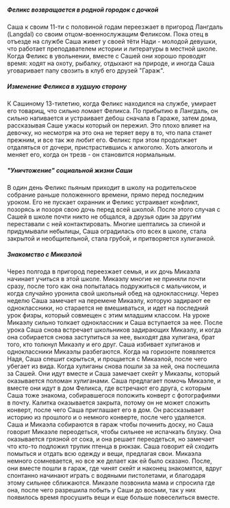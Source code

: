##### **Феликс возвращается в родной городок с дочкой**
Саша к своим 11-ти с половиной годам переезжает в пригород Лангдаль (Langdal) со своим отцом-военнослужащим Феликсом. Пока отец в отъезде на службе Саша живет у своей тёти Нади - молодой девушки, что работает преподавателем истории и литературы в местной школе. Когда Феликс в увольнении, вместе с Сашей они хорошо проводят время: ходят на охоту, рыбалку, отдыхают на природе, и иногда Саша уговаривает папу свозить в клуб его друзей "Гараж". 
##### **Изменение Феликса в худшую сторону**
К Сашиному 13-тилетию, когда Феликс находился на службе, умирает его товарищ, что сильно ломает Феликса. По прибытию в Лангдаль, он сильно напивается и устраивает дебош сначала в Гараже, затем дома, рассказывая Саше ужасы который он пережил. Это плохо влияет на девочку, но несмотря на это она не теряет веру в то, что папа станет прежним, и все так же любит его. Феликс при этом продолжает отдаляться от дочери, пристрастившись к алкоголю. Хоть алкоголь и меняет его, когда он трезв - он становится нормальным.

##### **"Уничтожение" социальной жизни Саши**
В один день Феликс пьяным приходит в школу на родительское собрание раньше положенного времени, прямо перед последним уроком. Его не пускает охранник и Феликс устраивает конфликт, позорясь и позоря свою дочь перед всей школой. После этого случая с Сашей в школе почти никто не общался, а друзья один за другим переставали с ней контактировать. Многие шептались за спиной и придумывали небылицы, Саша оградилась ото всех в школе, стала закрытой и необщительной, стала грубой, и притворяется хулиганкой.

##### **Знакомство с Микаэлой**
Через полгода в пригород переезжает семья, и их дочь Микаэла начинает учиться в этой школе. Микаэлу многие не приняли почти сразу, после того как она попыталась подружиться с мальчиком, и когда случайно уронила свой школьный обед на одноклассницу.
Через неделю Саша замечает на перемене Микаэлу, которую задирают ее одноклассники, но старается не вмешиваться, и идет на последний урок физры, который совмещен с этим младшим классом. На уроке Микаэлу сильно толкает одноклассник и Саша вступается за нее.
После урока Саша снова встречает школьников задирающих Микаэлу, и когда она собирается снова заступиться за нее, выходят два хулигана, брат того, кто толкнул Микаэлу и его друг. Саша избивает хулиганов и одноклассники Микаэлы разбегаются.  Когда на горизонте появляется Надя, Саша спешит скрыться, и прощается с Микаэлой, после чего убегает из вида. Когда хулиганы снова пошли за за ней, она поспешила за Сашей. Они идут вместе и Саша замечает скейт у Микаэлы, который оказывается поломан хулиганами. Саша предлагает помочь Микаэле, и вместе они идут в дом Феликса, где встречают его друга, с которым Саша тоже знакома, собиравшегося положить конверт с фотографиями в почту. Калитка оказывается закрыта, потому он не может сложить конверт, после чего Саша приглашает его в дом. Он рассказывает историю из прошлого и о немного конверте, после чего удаляется. Саша и Микаэла собираются в гараж чтобы починить доску, но Саша говорит Микаэле переодеться, чтобы сильнее не испачкать блузку. Она оказывается грязной от сока, и она решает переодеться, но замечает что кто-то подложил трупик птенца в рюкзак. Саша говорит ей сходить помыться и отдать всю одежду и вещи, предлагая свои. Микаэла немного сомневается, но все же делает как ей было сказано. После, они вместе пошли в гараж, где чинят скейт и наконец знакомятся, вдруг спонтанно начинают играть с водяными пистолетами, и благодаря этому сильнее сближаются. Микаэле позвонила мама и спросила где она, после чего разрешила побыть у Саши до восьми, так у них появилось время просушить вещи и еще больше повеселиться вместе.
